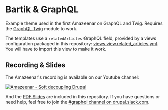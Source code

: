 # Bartik & GraphQL

Example theme used in the first Amazeenar on GraphQL and Twig.
Requires the [GraphQL Twig](https://www.drupal.org/project/graphql_twig)
module to work.

The templates use a `relatedArticles` GraphQL field, provided by a views configuration
packaged in this repository: [views.view.related_articles.yml](views.view.related_articles.yml).
You will have to import this view to make it work.

## Recording & Slides

The Amazeenar's recording is available on our Youtube channel:

[![Amazeenar - Soft decoupling Drupal](https://img.youtube.com/vi/QsmeXMZ0foM/0.jpg)](https://www.youtube.com/watch?v=QsmeXMZ0foM)

And the [PDF Slides](slides.pdf) are included in this repository. If you have questions or need help, feel
free to join the [#graphql channel on drupal.slack.com](https://drupal.slack.com/messages/C6LMJ0ZAT).
